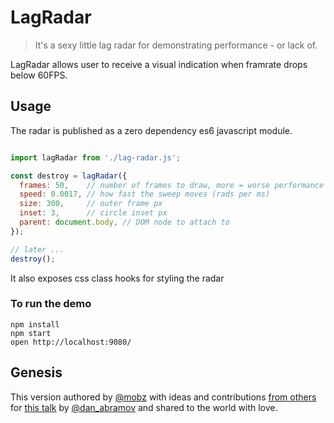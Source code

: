 # LagRadar

> It's a sexy little lag radar for demonstrating performance - or lack of.

LagRadar allows user to receive a visual indication when framrate drops below 60FPS.

## Usage

The radar is published as a zero dependency es6 javascript module.

```javascript

import lagRadar from './lag-radar.js';

const destroy = lagRadar({
  frames: 50,    // number of frames to draw, more = worse performance
  speed: 0.0017, // how fast the sweep moves (rads per ms)
  size: 300,     // outer frame px
  inset: 3,      // circle inset px
  parent: document.body, // DOM node to attach to
});

// later ...
destroy();
```

It also exposes css class hooks for styling the radar

### To run the demo

```
npm install
npm start
open http://localhost:9080/
```

## Genesis

This version authored by [@mobz](https://twitter.com/mobz) with ideas and contributions [from others](https://twitter.com/dan_abramov/status/970028229271670784)
for [this talk](https://reactjs.org/blog/2018/03/01/sneak-peek-beyond-react-16.html)
by [@dan_abramov](https://twitter.com/dan_abramov) and shared to the world with love.
